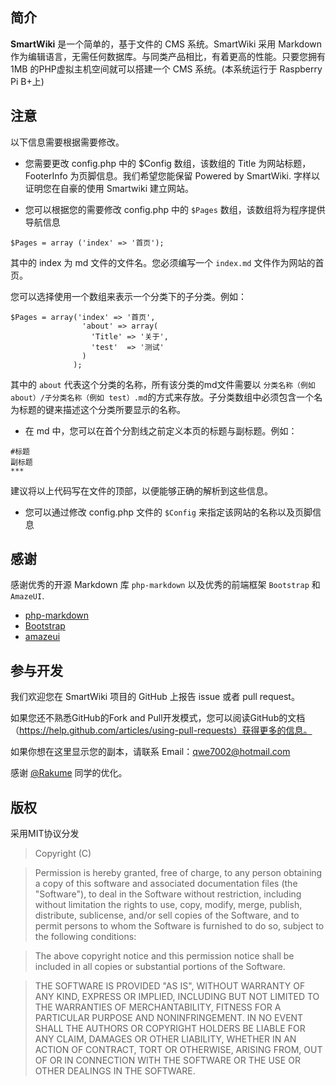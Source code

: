 ## 简介
**SmartWiki** 是一个简单的，基于文件的 CMS 系统。SmartWiki 采用 Markdown 作为编辑语言，无需任何数据库。与同类产品相比，有着更高的性能。只要您拥有1MB 的PHP虚拟主机空间就可以搭建一个 CMS 系统。(本系统运行于 Raspberry Pi B+上)

## 注意
以下信息需要根据需要修改。
* 您需要更改 config.php 中的 $Config 数组，该数组的 Title 为网站标题，FooterInfo 为页脚信息。我们希望您能保留 Powered by SmartWiki. 字样以证明您在自豪的使用 Smartwiki 建立网站。

* 您可以根据您的需要修改 config.php 中的 `$Pages` 数组，该数组将为程序提供导航信息

`$Pages = array ('index' => '首页');`

其中的 index 为 md 文件的文件名。您必须编写一个 `index.md` 文件作为网站的首页。

您可以选择使用一个数组来表示一个分类下的子分类。例如：

```
$Pages = array('index' => '首页',
                'about' => array(
                  'Title' => '关于',
                  'test'  => '测试'
                )
              );
```

其中的 `about` 代表这个分类的名称，所有该分类的md文件需要以 `分类名称（例如 about）/子分类名称（例如 test）.md`的方式来存放。子分类数组中必须包含一个名为标题的键来描述这个分类所要显示的名称。

* 在 md 中，您可以在首个分割线之前定义本页的标题与副标题。例如：

```
#标题
副标题
***
```

建议将以上代码写在文件的顶部，以便能够正确的解析到这些信息。

* 您可以通过修改 config.php 文件的 `$Config` 来指定该网站的名称以及页脚信息

## 感谢
感谢优秀的开源 Markdown 库 `php-markdown` 以及优秀的前端框架 `Bootstrap` 和 `AmazeUI`.

* [php-markdown](https://github.com/michelf/php-markdown)
* [Bootstrap](https://github.com/twbs/bootstrap)
* [amazeui](https://github.com/allmobilize/amazeui/)


## 参与开发
我们欢迎您在 SmartWiki 项目的 GitHub 上报告 issue 或者 pull request。

如果您还不熟悉GitHub的Fork and Pull开发模式，您可以阅读GitHub的文档（https://help.github.com/articles/using-pull-requests）获得更多的信息。

如果你想在这里显示您的副本，请联系 Email：qwe7002@hotmail.com

感谢 [@Rakume](https://github.com/kunr) 同学的优化。

## 版权
采用MIT协议分发

>Copyright (C) <year> <copyright holders>

>Permission is hereby granted, free of charge, to any person obtaining a copy of this software and associated documentation files (the "Software"), to deal in the Software without restriction, including without limitation the rights to use, copy, modify, merge, publish, distribute, sublicense, and/or sell copies of the Software, and to permit persons to whom the Software is furnished to do so, subject to the following conditions:

>The above copyright notice and this permission notice shall be included in all copies or substantial portions of the Software.

>THE SOFTWARE IS PROVIDED "AS IS", WITHOUT WARRANTY OF ANY KIND, EXPRESS OR IMPLIED, INCLUDING BUT NOT LIMITED TO THE WARRANTIES OF MERCHANTABILITY, FITNESS FOR A PARTICULAR PURPOSE AND NONINFRINGEMENT. IN NO EVENT SHALL THE AUTHORS OR COPYRIGHT HOLDERS BE LIABLE FOR ANY CLAIM, DAMAGES OR OTHER LIABILITY, WHETHER IN AN ACTION OF CONTRACT, TORT OR OTHERWISE, ARISING FROM, OUT OF OR IN CONNECTION WITH THE SOFTWARE OR THE USE OR OTHER DEALINGS IN THE SOFTWARE.
